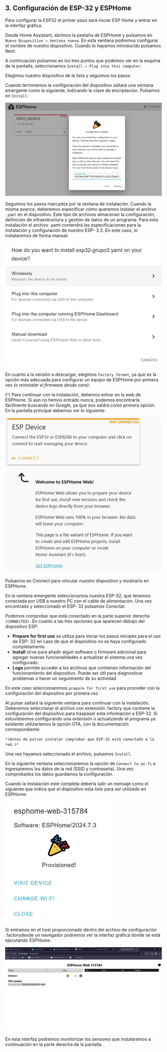 ## 3. Configuración de ESP-32 y ESPHome ## 

Para configurar la ESP32 el primer paso será iniciar ESP Home y entrar en la interfaz gráfica.

Desde Home Assistant, abrimos la pestaña de ESPHome y pulsamos en `Nuevo Dispositivo → Ventana nueva`. 
En esta ventana podremos configurar el nombre de nuestro dispositivo.
Cuando lo hayamos introducido pulsamos Next.

A continuación pulsamos en los tres puntos que podemos ver en la esquina de la pantalla,
seleccionamos `Install → Plug into this computer`. 

Elegimos nuestro dispositivo de la lista y seguimos los pasos.

Cuando terminemos la configuración del dispositivo saltará una ventana emergente como la
siguiente, indicando la clave de encriptación. Pulsamos en `Install`:

![Install ESP-32](image-2.png)

Seguimos los pasos marcados por la ventana de instalación. Cuando la misma avance,
deberemos especificar cómo queremos instalar el archivo `.yaml` en el dispositivo. Este tipo de archivos almacenan la configuración, definición de infraestructura y gestión de datos de un programa. 
Para esta instalación el archivo .yaml contendrá las especificaciones para la instalación y configuración de nuestro ESP- 3 2. En este caso, lo instalaremos de forma manual:

![alt text](image-3.png)

En cuanto a la versión a descargar, elegimos `Factory format`, ya que es la opción más adecuada para configurar un equipo de ESPHome por primera vez *(o reinstalar el firmware desde cero)*:

(^)
Para continuar con la instalación, debemos entrar en la web de ESPHome. Si aún no hemos
entrado nunca, podemos encontrarla fácilmente buscando en Google, ya que nos saldrá como
primera opción. En la pantalla principal debemos ver lo siguiente:

![alt text](image-4.png)

Pulsamos en Connect para vincular nuestro dispositivo y mostrarlo en ESPHome.


En la ventana emergente seleccionamos nuestra ESP-32, que tenemos conectada por USB
a nuestro PC con el cable de alimentación. Una vez encontrado y seleccionado el ESP- 32
pulsamos Conectar.

Podemos comprobar que está conectado en la parte superior derecha `(CONNECTED)`.
En cuanto a las tres opciones que aparecen debajo del dispositivo ESP:

- **Prepare for first use** se utiliza para iniciar los pasos iniciales para el uso de ESP- 32 en
    caso de que el dispositivo no se haya configurado completamente.
- **Install** sirve para añadir algún software o firmware adicional para agregar nuevas
    funcionalidades o actualizar el sistema una vez configurado.
- **Logs** permite acceder a los archivos que contienen información del funcionamiento del
    dispositivo. Puede ser útil para diagnosticar problemas o hacer un seguimiento de su
    actividad.

En este caso seleccionaremos `prepare for first use` para proceder con la configuración del
dispositivo por primera vez.


Al pulsar saltará la siguiente ventana para continuar con la instalación. Deberemos seleccionar el archivo con extensión .factory que contiene la configuración del dispositivo para traspasar esta información a ESP-32. Si estuviésemos configurando una extensión o actualizando el programa ya existente utilizaríamos la opción OTA, con la documentación correspondiente:

``
*(Antes de pulsar instalar comprobar que ESP-32 está conectado a la red.)*
``

Una vez hayamos seleccionado el archivo, pulsamos `Install`.

En la siguiente ventana seleccionaremos la opción de `Connect to wi-fi` e ingresaremos los datos de la red (SSID y contraseña). Una vez comprobados los datos guardamos la configuración.

Cuando la instalación esté completa debería salir un mensaje como el siguiente que indica que el dispositivo está listo para ser utilizado en ESPHome:

![alt text](image-6.png)

Si entramos en el host proporcionado dentro del archivo de configuración .factorydesde un navegador podremos ver la interfaz gráfica donde se está ejecutando ESPHome:

![alt text](image-5.png)

En esta interfaz podremos monitorizar los sensores que instalaremos a continuación en la parte derecha de la pantalla.